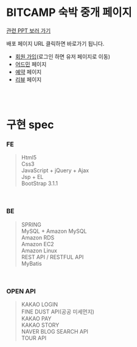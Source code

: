 # BITCAMP 숙박 중개 페이지

[관련 PPT 보러 가기](https://docs.google.com/presentation/d/1hhPwEseWwrb17LAxn_P52P8mdpbJRNxlcyZXdio_ijI/edit) 

배포 페이지 URL 클릭하면 바로가기 됩니다.

- [회원 가입](http://13.209.40.5:8080/client/)(로그인 하면 유저 페이지로 이동)
- [어드민](http://13.125.249.209:8080/adminclient/) 페이지
- [예약](http://15.164.210.154:8080/bitcamp/) 페이지
- [리뷰](http://52.78.80.232:8080/Bitcamp_Client/) 페이지



<br>

<br>



# 구현 spec

### FE

>Html5  
Css3  
JavaScript + jQuery + Ajax  
Jsp + EL  
BootStrap 3.1.1  

<br>

### BE

>SPRING  
MySQL + Amazon MySQL  
Amazon RDS  
Amazon EC2  
Amazon Linux  
REST API / RESTFUL API  
MyBatis

<Br>

### OPEN API

>KAKAO LOGIN  
FINE DUST API(공공 미세먼지)  
KAKAO PAY  
KAKAO STORY  
NAVER BLOG SEARCH API  
TOUR API



<br>

<br>

